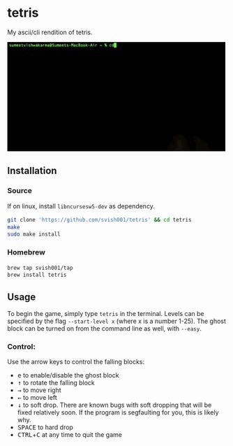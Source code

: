 # tetris
My ascii/cli rendition of tetris.

<img src=docs/game.gif width=500px>

## Installation

### Source
If on linux, install `libncursesw5-dev` as dependency.

```bash
git clone 'https://github.com/svish001/tetris' && cd tetris
make
sudo make install
```
### Homebrew
```bash
brew tap svish001/tap
brew install tetris
```

## Usage 

To begin the game, simply type `tetris` in the terminal. Levels can be specified by the flag `--start-level x` (where x is a number 1-25). The ghost block can be turned on from the command line as well, with `--easy`.

### Control:
Use the arrow keys to control the falling blocks:  
- <kbd>e</kbd> to enable/disable the ghost block
- <kbd>↑</kbd> to rotate the falling block
- <kbd>→</kbd> to move right
- <kbd>←</kbd> to move left
- <kbd>↓</kbd> to soft drop. There are known bugs with soft dropping that will be fixed relatively soon. If the program is segfaulting for you, this is likely why.
- <kbd>SPACE</kbd> to hard drop
- <kbd>CTRL</kbd>+<kbd>C</kbd> at any time to quit the game
